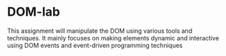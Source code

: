 # DOM-lab
This assignment will manipulate the DOM using various tools and techniques. It mainly focuses on making elements dynamic and interactive using DOM events and event-driven programming techniques
